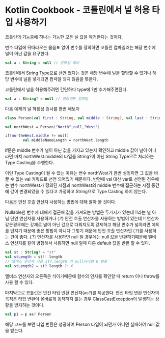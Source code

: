 # Kotlin Cookbook - 코틀린에서 널 허용 타입 사용하기

코틀린의 기능중에 하나는 가능한 모든 널 값을 제거한다는 것이다. 

변수 타입에 뒤따라오는 물음표 없이 변수를 정의하면 코틀린 컴파일러는 해당 변수에 널이 아닌 값을 요구한다.

```kotlin
val a : String = null // 컴파일 에러
```

코틀린에서 String Type으로 선언 했다는 것은 해당 변수에 널을 할당할 수 없거나 해당 변수에 널을 넣게되면 컴파일 되지 않음을 뜻한다.

코틀린에서 널을 허용해주려면 간단하다 type에 ?만 추가해주면된다.

```kotlin
val a : String? = null // 정상적인 컴파일
```

다음 예제의 널 허용성 검사를 한번 해보자

```kotlin
class Person(val first : String, val middle : String?, val last : String)

val northWest = Person("North",null,"West")

if(northeWest.middle != null)
		val middleNameLength = northWest.length
```

if문은 middle 변수가 널이 아닌 값을 가지고 있는지 확인하고 middle 값이 널이 아니라면 마치 northWest.middle의 타입을 String?이 아닌 String Type으로 처리하는 Type Casting을 수행한다.

이런 Type Casting이 될 수 있는 이유는 변수 northWest가 한번 설정하면 그 값을 바꿀 수 없는 val 키워드로 선언 되어있기 때문이다.  반면에 val 대신 var로 선언된 경우에는 변수 northWest가 정의된 시점과 northWest의 middle 변수에 접근하는 시점 중간에 값이 변경되었을 수 있다고 가정하고 String으로 Type Casting 하지 않는다.

다음은 안전 호출 연산자 사용하는 방법에 대해 알아 볼 것이다.

Nullable한 변수에 대해서 접근해 값을 가져오는 방법은 두가지가 있는데 !!라는 널 아님 단언 연산자를 사용하거나 (.?) 안전 호출 연산자를 사용하는 방법이 있는데 !! 연산자 같은경우에는 강제로 널이 아닌 값으로 다뤄지도록 강제하고 해당 변수가 널이라면 예외를 던지기 때문에 좋은 방법이 아니다 그렇기 때문에 안전 호출 연산자인 (.?)를 사용하는 편이 좋다.  (.?) 연산자를 사용하면 null 일 경우에는 null 값을 반환하기때문에 엘비스 연산자를 같이 병행해서 사용하면 null 일때 다른 default 값을 반환 할 수 있다.

```kotlin
val st : String? = "st"
val stLength = st!!.length
// 엘비스 연산자 사용 st?.length 가 null이라면 0 반환
val stLength2 = st?.length ?: 0
```

엘비스 연산자의 오른쪽은 식이기때문에 함수의 인자를 확인할 때 return 이나 throw를 사용 할 수 있다.

마지막으로 코틀린은 안전 타입 반환 연산자(as?)를 제공한다. 안전 타입 변환 연산자의 목적은 타입 변환이 올바르게 동작하지 않는 경우 ClassCastException이 발생하는 상황을 방지하는 것이다.

```kotlin
val p1 = p as? Person
```

해당 코드를 보면 타입 변환은 성공하여 Person 타입이 되던가 아니면 실패하여 null 값을 받는다.